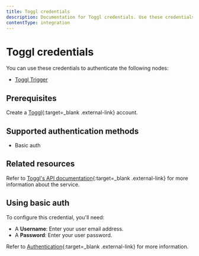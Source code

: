 ```yaml
---
title: Toggl credentials
description: Documentation for Toggl credentials. Use these credentials to authenticate Toggl in n8n, a workflow automation platform.
contentType: integration
---
```


# Toggl credentials

You can use these credentials to authenticate the following nodes:

- [Toggl Trigger](/integrations/builtin/trigger-nodes/n8n-nodes-base.toggltrigger/)

## Prerequisites

Create a [Toggl](https://toggl.com/){:target=_blank .external-link} account.

## Supported authentication methods

- Basic auth

## Related resources

Refer to [Toggl's API documentation](https://engineering.toggl.com/docs/){:target=_blank .external-link} for more information about the service.

## Using basic auth

To configure this credential, you'll need:

- A **Username**: Enter your user email address.
- A **Password**: Enter your user password.

Refer to [Authentication](https://engineering.toggl.com/docs/authentication){:target=_blank .external-link} for more information.

